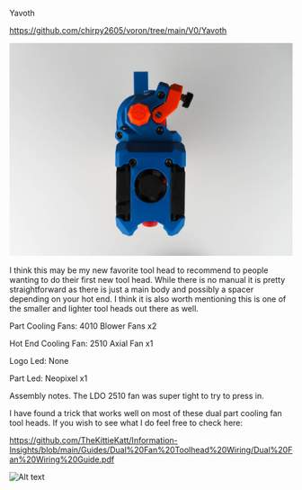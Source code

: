 Yavoth

https://github.com/chirpy2605/voron/tree/main/V0/Yavoth

![Alt text](https://github.com/TheKittieKatt/Information-Insights/blob/main/Toolhead%20Testing/Yavoth/Yavoth.jpg)

I think this may be my new favorite tool head to recommend to people wanting to do their first new tool head.   While there is no manual it is pretty straightforward as there is just a main body and possibly a spacer depending on your hot end.    I think it is also worth mentioning this is one of the smaller and lighter tool heads out there as well. 


Part Cooling Fans:  4010 Blower Fans x2

Hot End Cooling Fan:  2510 Axial Fan x1

Logo Led:  None

Part Led:  Neopixel x1


Assembly notes.   The LDO 2510 fan was super tight to try to press in.   

I have found a trick that works well on most of these dual part cooling fan tool heads.   If you wish to see what I do feel free to check here:

https://github.com/TheKittieKatt/Information-Insights/blob/main/Guides/Dual%20Fan%20Toolhead%20Wiring/Dual%20Fan%20Wiring%20Guide.pdf


![Alt text]( https://github.com/TheKittieKatt/Information-Insights/blob/main/Toolhead%20Testing/AntHead/YavothWeight.JPG)